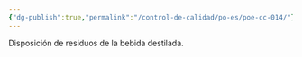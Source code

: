 ```yaml
---
{"dg-publish":true,"permalink":"/control-de-calidad/po-es/poe-cc-014/"}
---
```


Disposición de residuos de la bebida destilada.